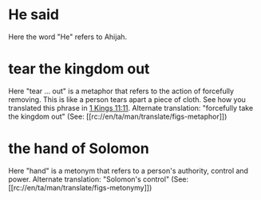 # He said

Here the word "He" refers to Ahijah.

# tear the kingdom out

Here "tear ... out" is a metaphor that refers to the action of forcefully removing. This is like a person tears apart a piece of cloth. See how you translated this phrase in [1 Kings 11:11](./11.md). Alternate translation: "forcefully take the kingdom out" (See: [[rc://en/ta/man/translate/figs-metaphor]])

# the hand of Solomon

Here "hand" is a metonym that refers to a person's authority, control and power. Alternate translation: "Solomon's control" (See: [[rc://en/ta/man/translate/figs-metonymy]])


